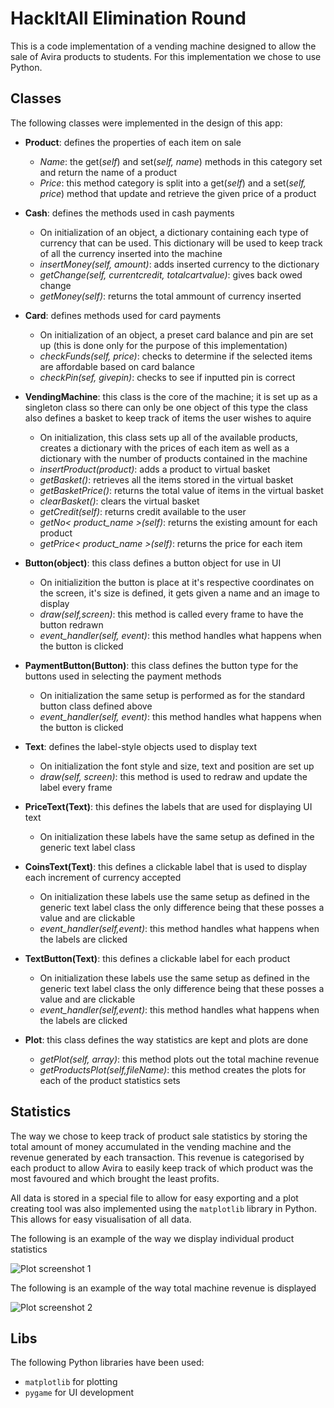 # HackItAll Elimination Round

This is a code implementation of a vending machine designed to allow the sale
of Avira products to students. For this implementation we chose to use Python.

## Classes

The following classes were implemented in the design of this app:

* **Product**: defines the properties of each item on sale
	* *Name*: the get(*self*) and set(*self, name*) methods in this category
				set and return the name of a product
	* *Price*: this method category is split into a get(*self*) and a 
				set(*self, price*) method that update and retrieve the given
				price of a product
* **Cash**: defines the methods used in cash payments
	* On initialization of an object, a dictionary containing each type of 
	currency that can be used. This dictionary will be used to keep track of
	all the currency inserted into the machine
	* *insertMoney(self, amount)*: adds inserted currency to the dictionary
	* *getChange(self, currentcredit, totalcartvalue)*: gives back owed change
	* *getMoney(self)*: returns the total ammount of currency inserted
* **Card**: defines methods used for card payments
	* On initialization of an object, a preset card balance and pin are set up
	(this is done only for the purpose of this implementation)
	* *checkFunds(self, price)*: checks to determine if the selected items are 
	affordable based on card balance
	* *checkPin(sef, givepin)*: checks to see if inputted pin is correct
* **VendingMachine**: this class is the core of the machine; it is set up as a
	singleton class so there can only be one object of this type the class 
	also defines a basket to keep track of items the user wishes to aquire
	* On initialization, this class sets up all of the available products, creates a dictionary with the prices of each item as well as a dictionary
	with the number of products contained in the machine
	* *insertProduct(product)*: adds a product to virtual basket
	* *getBasket()*: retrieves all the items stored in the virtual basket
	* *getBasketPrice()*: returns the total value of items in the virtual 
	basket
	* *clearBasket()*: clears the virtual basket
	* *getCredit(self)*: returns credit available to the user
	* *getNo< product_name >(self)*: returns the existing amount for each
	product
	* *getPrice< product_name >(self)*: returns the price for each item
* **Button(object)**: this class defines a button object for use in UI
	* On initializition the button is place at it's respective coordinates on
	the screen, it's size is defined, it gets given a name and an image to
	display
	* *draw(self,screen)*: this method is called every frame to have the button
	redrawn
	* *event_handler(self, event)*: this method handles what happens when the
	button is clicked
* **PaymentButton(Button)**: this class defines the button type for the buttons
	used in selecting the payment methods
	* On initialization the same setup is performed as for the standard button 
	class defined above
	* *event_handler(self, event)*: this method handles what happens when the
	button is clicked
* **Text**: defines the label-style objects used to display text
	* On initialization the font style and size, text and position are set up
	* *draw(self, screen)*: this method is used to redraw and update the label
	every frame
* **PriceText(Text)**: this defines the labels that are used for displaying UI
	text
	* On initialization these labels have the same setup as defined in the 
	generic text label class 

* **CoinsText(Text)**: this defines a clickable label that is used to display 
	each increment of currency accepted
	* On initialization these labels use the same setup as defined in the
	generic text label class the only difference being that these posses a 
	value and are clickable
	* *event_handler(self,event)*: this method handles what happens when the 
	labels are clicked

* **TextButton(Text)**: this defines a clickable label for each product
	* On initialization these labels use the same setup as defined in the
	generic text label class the only difference being that these posses a 
	value and are clickable
	* *event_handler(self,event)*: this method handles what happens when the 
	labels are clicked

* **Plot**: this class defines the way statistics are kept and plots are done
	* *getPlot(self, array)*: this method plots out the total machine revenue
	* *getProductsPlot(self,fileName)*: this method creates the plots for each
	of the product statistics sets

## Statistics

The way we chose to keep track of product sale statistics by storing the total 
amount of money accumulated in the vending machine and the revenue generated by
each transaction. This revenue is categorised by each product to allow Avira to
easily keep track of which product was the most favoured and which brought the
least profits.

All data is stored in a special file to allow for easy exporting and a plot 
creating tool was also implemented using the `matplotlib` library in Python.
This allows for easy visualisation of all data.

The following is an example of the way we display individual product statistics

![Plot screenshot 1](https://github.com/vladirares/HackItAll/blob/master/plot1.png)

The following is an example of the way total machine revenue is displayed

![Plot screenshot 2](https://github.com/vladirares/HackItAll/blob/master/plot2.png)

## Libs

The following Python libraries have been used:
* `matplotlib` for plotting
* `pygame` for UI development
